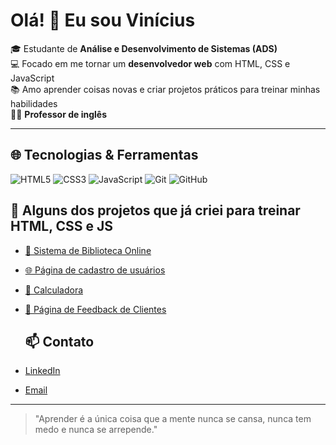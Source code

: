 # Olá! 👋 Eu sou Vinícius

🎓 Estudante de **Análise e Desenvolvimento de Sistemas (ADS)**  
💻 Focado em me tornar um **desenvolvedor web** com HTML, CSS e JavaScript  
📚 Amo aprender coisas novas e criar projetos práticos para treinar minhas habilidades  
🧑‍🏫 **Professor de inglês**

---
## 🌐 Tecnologias & Ferramentas
![HTML5](https://img.shields.io/badge/-HTML5-E34F26?logo=html5&logoColor=white)
![CSS3](https://img.shields.io/badge/-CSS3-1572B6?logo=css3)
![JavaScript](https://img.shields.io/badge/-JavaScript-F7DF1E?logo=javascript&logoColor=black)
![Git](https://img.shields.io/badge/-Git-F05032?logo=git&logoColor=white)
![GitHub](https://img.shields.io/badge/-GitHub-181717?logo=github&logoColor=white)

## 🚀 Alguns dos projetos que já criei para treinar HTML, CSS e JS
- [📖 Sistema de Biblioteca Online](https://vinivmarinho.github.io/projetos/biblioteca/index.html)  
- [🌐 Página de cadastro de usuários](https://vinivmarinho.github.io/projetos/cadastro_usuarios/index.html)  
- [🧮 Calculadora](https://vinivmarinho.github.io/projetos/calculadora/index.html)  
- [💬 Página de Feedback de Clientes](https://vinivmarinho.github.io/projetos/feedback_clientes/index.html)

  ## 📫 Contato

- [LinkedIn](https://www.linkedin.com/in/vin%C3%ADcius-marinho-376a8a365/)  
- [Email](mailto:vini.marinho2004@gmail.com)
  
---


> "Aprender é a única coisa que a mente nunca se cansa, nunca tem medo e nunca se arrepende." 

